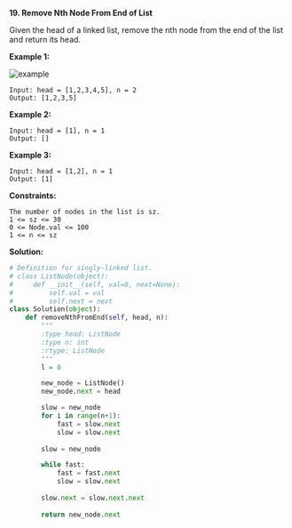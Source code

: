 **19. Remove Nth Node From End of List**

Given the head of a linked list, remove the nth node from the end of the list and return its head.

**Example 1:**

![example](https://assets.leetcode.com/uploads/2020/10/03/remove_ex1.jpg)
```
Input: head = [1,2,3,4,5], n = 2
Output: [1,2,3,5]
```
**Example 2:**

```
Input: head = [1], n = 1
Output: []
```
**Example 3:**

```
Input: head = [1,2], n = 1
Output: [1]
```
**Constraints:**

```
The number of nodes in the list is sz.
1 <= sz <= 30
0 <= Node.val <= 100
1 <= n <= sz
```

**Solution:**

```python
# Definition for singly-linked list.
# class ListNode(object):
#     def __init__(self, val=0, next=None):
#         self.val = val
#         self.next = next
class Solution(object):
    def removeNthFromEnd(self, head, n):
        """
        :type head: ListNode
        :type n: int
        :rtype: ListNode
        """
        l = 0

        new_node = ListNode()
        new_node.next = head

        slow = new_node
        for i in range(n+1):
            fast = slow.next
            slow = slow.next
        
        slow = new_node

        while fast:
            fast = fast.next
            slow = slow.next
        
        slow.next = slow.next.next
    
        return new_node.next

```
